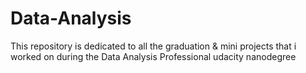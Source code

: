 # Data-Analysis
This repository is dedicated to all the graduation & mini projects that i worked on during the Data Analysis Professional udacity nanodegree
